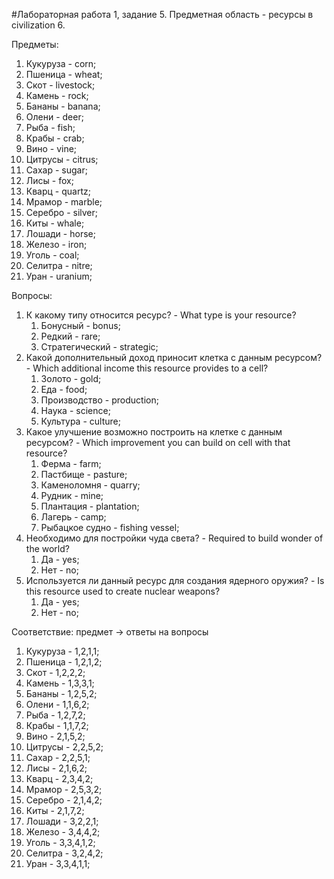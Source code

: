 #Лабораторная работа 1, задание 5.
Предметная область - ресурсы в civilization 6.

Предметы:

1. Кукуруза - corn;
2. Пшеница - wheat;
3. Скот - livestock;
4. Камень - rock;
5. Бананы - banana;
6. Олени - deer;
7. Рыба - fish;
8. Крабы -  crab;
9. Вино - vine;
10. Цитрусы - citrus;
11. Сахар - sugar;
12. Лисы - fox;
13. Кварц - quartz;
14. Мрамор - marble;
15. Серебро - silver;
16. Киты - whale;
17. Лошади - horse;
18. Железо - iron;
19. Уголь - coal;
20. Селитра - nitre;
21. Уран - uranium;


Вопросы:

1. К какому типу относится ресурс? - What type is your resource?
	1. Бонусный - bonus;
	2. Редкий - rare;
	3. Стратегический - strategic;
2. Какой дополнительный доход приносит клетка с данным ресурсом? - Which additional income this resource provides to a cell?
	1. Золото - gold;
	2. Еда - food;
	3. Производство - production;
	4. Наука - science;
	5. Культура - culture;
3. Какое улучшение возможно построить на клетке с данным ресурсом? - Which improvement you can build on cell with that resource?
	1. Ферма - farm;
	2. Пастбище - pasture;
	3. Каменоломня - quarry;
	4. Рудник - mine;
	5. Плантация - plantation;
	6. Лагерь - camp;
	7. Рыбацкое судно - fishing vessel;
4. Необходимо для постройки чуда света? - Required to build wonder of the world?
	1. Да - yes;
	2. Нет - no;
5. Используется ли данный ресурс для создания ядерного оружия? - Is this resource used to create nuclear weapons? 
	1. Да - yes;
	2. Нет - no;
 
Соответствие: предмет -> ответы на вопросы

1. Кукуруза - 1,2,1,1;
2. Пшеница - 1,2,1,2;
3. Скот - 1,2,2,2;
4. Камень - 1,3,3,1;
5. Бананы - 1,2,5,2;
6. Олени - 1,1,6,2;
7. Рыба - 1,2,7,2;
8. Крабы -  1,1,7,2;
9. Вино - 2,1,5,2;
10. Цитрусы - 2,2,5,2;
11. Сахар - 2,2,5,1;
12. Лисы - 2,1,6,2;
13. Кварц - 2,3,4,2;
14. Мрамор - 2,5,3,2;
15. Серебро - 2,1,4,2;
16. Киты - 2,1,7,2;
17. Лошади - 3,2,2,1;
18. Железо - 3,4,4,2;
19. Уголь - 3,3,4,1,2;
20. Селитра - 3,2,4,2;
21. Уран - 3,3,4,1,1; 
